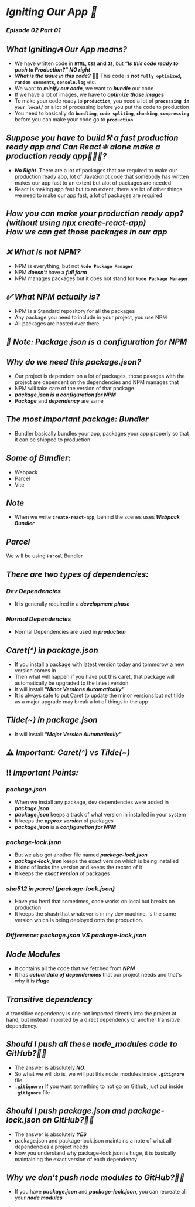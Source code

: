 # _Igniting Our App 🚀_
### _Episode 02 Part 01_

## _What Igniting🔥 Our App means?_
- We have written code in <b>`HTML`, `CSS` and `JS`</b>, but _**"Is this code ready to push to Production?"**_ _**NO right**_
- _**What is the issue in this code?**_ 🤔💭 This code is **not** **`fully optimized`, `random comments`, `console.log`** etc.
- We want to _**minify our code**_, we want to _**bundle**_ our code
- If we have a lot of images, we have to _**optimize those images**_
- To make your code ready to **`production`**, you need a lot of **`processing in your local`**/ or a lot of processing before you put the code to production
- You need to basically do <b>`bundling`</b>, <b>`code spliting`</b>, <b>`chunking`</b>, <b>`compressing`</b> before you can make your code go to **`production`**

## _Suppose you have to build⚒️ a fast production ready app and Can React⚛️ alone make a production ready app🏃‍♂️🚩?_
- **_No Right_**. There are a lot of packages that are required to make our production ready app, lot of JavaScript code that somebody has written makes our app fast to an extent but alot of packages are needed
- React is making app fast but to an extent, there are lot of other things we need to make our app fast, a lot of packages are required

## _How you can make your production ready app? <br>(without using npx create-react-app)<br> How we can get those packages in our app_

## _❌ What is not NPM?_
- NPM is everything, but not **`Node Package Manager`**
- NPM _**doesn't**_ have a _**full form**_
- NPM manages packages but it does not stand for  **`Node Package Manager`**

## _✅ What NPM actually is?_
- NPM is a Standard repository for all the packages
- Any package you need to include in your project, you use NPM
- All packages are hosted over there

## **_🍁 Note:_** _Package.json is a configuration for NPM_

## _Why do we need this package.json?_
- Our project is dependent on a lot of packages, those pakages with the project are dependent on the dependencies and NPM manages that
- NPM will take care of the version of that package
- **_package.json is a configuration for NPM_**
- **_Package_** and **_dependency_** are same


## _The most important package: Bundler_
- Bundler basically bundles your app, packages your app properly so that it can be shipped to production

## _Some of Bundler:_
- Webpack
- Parcel
- Vite

## **_Note_**
- When we write **`create-react-app`**, behind the scenes uses **_Webpack Bundler_**

## **_Parcel_**
We will be using **`Parcel`** Bundler


## **_There are two types of dependencies:_**
### _Dev Dependencies_
- It is generally required in a **_development phase_**

### _Normal Dependencies_
- Normal Dependencies are used in **_production_**

## _Caret(^) in package.json_
- If you install a package with latest version today and tommorow a new version comes in
- Then what will happen if you have put this caret, that package will automatically be upgraded to the latest version.
- It will install **_"Minor Versions Automatically"_**
- It is always safe to put Caret to update the minor versions but not tilde as a major upgrade may break a lot of things in the app

## _Tilde(~) in package.json_
- It will install **_"Major Version Automatically"_**

## ⚠️ _Important: Caret(^) vs Tilde(~)_

## ‼️ _Important Points:_
### _package.json_
- When we install any package, dev dependencies were added in **_package.json_**
- **_package.json_** keeps a track of what version in installed in your system
- It keeps the **_approx version_** of packages
- _**package.json**_ is a _**configuration for NPM**_


### _package-lock.json_
- But we also got another file named **_package-lock.json_**
- **_package-lock.json_** keeps the exact version which is being installed
- It kind of locks the version and keeps the record of it
- It keeps the **_exact version_** of packages

### _sha512 in parcel (package-lock.json)_
- Have you herd that sometimes, code works on local but breaks on production
- It keeps the shash that whatever is in my dev machine, is the same version which is being deployed onto the production.

### _Difference: package.json VS package-lock,json_

## _Node Modules_
- It contains all the code that we fetched from **_NPM_**
- It has _**actual data of dependencies**_ that our project needs and that's why it is **_Huge_**

## _Transitive dependency_
A transitive dependency is one not imported directly into the project at hand, but instead imported by a direct dependency or another transitive dependency. 

## _Should I push all these node_modules code to GitHub?🤔💭_
- The answer is absolutely **_NO_**.
- So what we will do is, we will put this node_modules inside **`.gitignore`** file
- **`.gitignore:`** If you want something to not go on Github, just put inside **`.gitignore`** file

## _Should I push package.json and package-lock.json on GitHub?🤔💭_
- The answer is absolutely **_YES_**
- package.json and package-lock.json maintains a note of what all dependencies a project needs
- Now you understand why package-lock.json is huge, it is basically maintaining the exact version of each dependency

## _Why we don't push node modules to GitHub?🤔💭_
- If you have _**package.json**_ and _**package-lock.json**_, you can recreate all your _**node modules**_ 



























